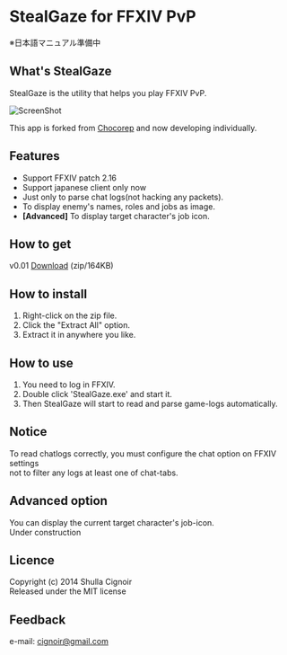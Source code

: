StealGaze for FFXIV PvP
=========================
※日本語マニュアル準備中

## What's StealGaze
StealGaze is the utility that helps you play FFXIV PvP.

![ScreenShot](https://dl.dropboxusercontent.com/u/40069781/StealGaze/ss1.png)

This app is forked from [Chocorep](https://github.com/chocopon/FinalFantasyXIV_ARR_Tools) and now developing individually.

## Features
* Support FFXIV patch 2.16
* Support japanese client only now
* Just only to parse chat logs(not hacking any packets).
* To display enemy's names, roles and jobs as image.
* __[Advanced]__ To display target character's job icon.

## How to get
v0.01 [Download](https://dl.dropboxusercontent.com/u/40069781/StealGaze/StealGaze0.01.zip) (zip/164KB)

## How to install
1. Right-click on the zip file.
2. Click the "Extract All" option.
3. Extract it in anywhere you like.

## How to use
1. You need to log in FFXIV.
2. Double click 'StealGaze.exe' and start it.
3. Then StealGaze will start to read and parse game-logs automatically.

## Notice
To read chatlogs correctly, you must configure the chat option on FFXIV settings  
not to filter any logs at least one of chat-tabs.


## Advanced option
You can display the current target character's job-icon.  
Under construction


## Licence
Copyright (c) 2014 Shulla Cignoir  
Released under the MIT license


## Feedback
e-mail: cignoir@gmail.com
